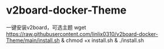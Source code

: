 # v2board-docker-Theme

一键安装v2board，可选主题
wget https://raw.githubusercontent.com/linlix0310/v2board-docker-Theme/main/install.sh & chmod +x install.sh & ./install.sh

